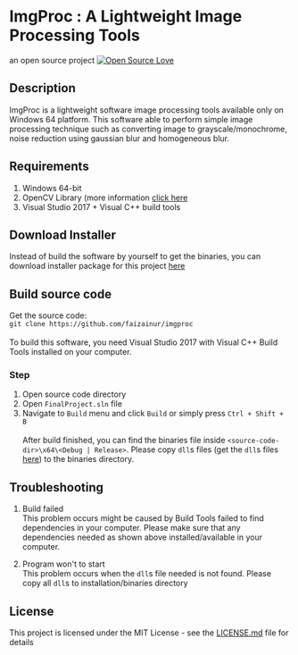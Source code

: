# ImgProc : A Lightweight Image Processing Tools
an open source project [![Open Source Love](https://badges.frapsoft.com/os/v1/open-source.png?v=103)](https://github.com/ellerbrock/open-source-badges/)

## Description
ImgProc is a lightweight software image processing tools available only on Windows 64 platform. This software able to perform
simple image processing technique such as converting image to grayscale/monochrome, noise reduction using gaussian blur and homogeneous blur.

## Requirements
1. Windows 64-bit
2. OpenCV Library (more information [click here](https://opencv.org/)
3. Visual Studio 2017 + Visual C++ build tools

## Download Installer
Instead of build the software by yourself to get the binaries, you can download installer package for this project [here](https://sourceforge.net/projects/imgproc/files/imgproc-setup-alpha-release-100.zip/download)

## Build source code
Get the source code: </br>
```git clone https://github.com/faizainur/imgproc```</br></br>
To build this software, you need Visual Studio 2017 with Visual C++ Build Tools installed on your computer.</br>
### Step
1. Open source code directory
2. Open ```FinalProject.sln``` file
3. Navigate to ```Build``` menu and click ```Build``` or simply press ```Ctrl + Shift + B```</br></br>
After build finished, you can find the binaries file inside ```<source-code-dir>\x64\<Debug | Release>```. Please copy ```dll```s files
(get the ```dll```s files [here](https://drive.google.com/file/d/12FJsw-BUbXrprhTwl99OwVylhVrUT6UL/view?usp=sharing)) to the binaries directory.
## Troubleshooting
1. Build failed</br>
This problem occurs might be caused by Build Tools failed to find dependencies in your computer. Please make sure that
any dependencies needed as shown above installed/available in your computer.

2. Program won't to start</br>
This problem occurs when the ```dll```s file needed is not found. Please copy all ```dll```s to installation/binaries directory

## License

This project is licensed under the MIT License - see the [LICENSE.md](LICENSE) file for details

